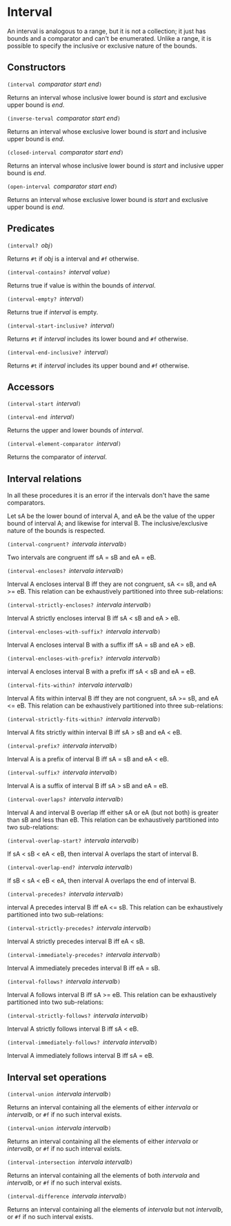 # Interval

An interval is analogous to a range, but it is not a collection;
it just has bounds and a comparator and can't be enumerated.
Unlike a range,
it is possible to specify the inclusive or exclusive nature of the bounds.

## Constructors

`(interval `*comparator start end*`)`

Returns an interval whose inclusive lower bound
is *start* and exclusive upper bound is *end*.

`(inverse-terval `*comparator start end*`)`

Returns an interval whose exclusive lower bound
is *start* and inclusive upper bound is *end*.

`(closed-interval `*comparator start end*`)`

Returns an interval whose inclusive lower bound
is *start* and inclusive upper bound is *end*.

`(open-interval `*comparator start end*`)`

Returns an interval whose exclusive lower bound
is *start* and exclusive upper bound is *end*.

## Predicates

`(interval? `*obj*`)`

Returns `#t` if *obj* is a interval and `#f` otherwise.

`(interval-contains? `*interval value*`)`

Returns true if value is within the bounds of *interval*.

`(interval-empty? `*interval*`)`

Returns true if *interval* is empty.

`(interval-start-inclusive? `*interval*`)`

Returns `#t` if *interval* includes its lower bound and `#f` otherwise.

`(interval-end-inclusive? `*interval*`)`

Returns `#t` if *interval* includes its upper bound and `#f` otherwise.

## Accessors

`(interval-start `*interval*`)`

`(interval-end `*interval*`)`

Returns the upper and lower bounds of *interval*.

`(interval-element-comparator `*interval*`)`

Returns the comparator of *interval*.

## Interval relations

In all these procedures it is an error if the intervals don't have the same comparators.

Let sA be the lower bound of interval A,
and eA be the value of the upper bound of interval A;
and likewise for interval B.  The inclusive/exclusive
nature of the bounds is respected.

`(interval-congruent? `*intervala intervalb*`)`

Two intervals are congruent iff sA = sB and eA = eB.

`(interval-encloses? `*intervala intervalb*`)`

Interval A encloses interval B iff they are not congruent, sA <= sB, and eA >= eB.
This relation can be exhaustively partitioned into three sub-relations:

`(interval-strictly-encloses? `*intervala intervalb*`)`

Interval A strictly encloses interval B iff sA < sB and eA > eB.

`(interval-encloses-with-suffix? `*intervala intervalb*`)`

Interval A encloses interval B with a suffix iff sA = sB and eA > eB.

`(interval-encloses-with-prefix? `*intervala intervalb*`)`

interval A encloses interval B with a prefix iff sA < sB and eA = eB.

`(interval-fits-within? `*intervala intervalb*`)`

Interval A fits within interval B iff they are not congruent, sA >= sB, and eA <= eB.
This relation can be exhaustively partitioned into three sub-relations:

`(interval-strictly-fits-within? `*intervala intervalb*`)`

Interval A fits strictly within interval B iff sA > sB and eA < eB.

`(interval-prefix? `*intervala intervalb*`)`

Interval A is a prefix of interval B iff sA = sB and eA < eB.

`(interval-suffix? `*intervala intervalb*`)`

Interval A is a suffix of interval B iff sA > sB and eA = eB.

`(interval-overlaps? `*intervala intervalb*`)`

Interval A and interval B overlap iff either sA or eA (but not both) is greater than sB and less than eB.
This relation can be exhaustively partitioned into two sub-relations:

`(interval-overlap-start? `*intervala intervalb*`)`

If sA < sB < eA < eB, then interval A overlaps the start of interval B.

`(interval-overlap-end? `*intervala intervalb*`)`

If sB < sA < eB < eA, then interval A overlaps the end of interval B.

`(interval-precedes? `*intervala intervalb*`)`

interval A precedes interval B iff eA <= sB.
This relation can be exhaustively partitioned into two sub-relations:

`(interval-strictly-precedes? `*intervala intervalb*`)`

Interval A strictly precedes interval B iff eA < sB.

`(interval-immediately-precedes? `*intervala intervalb*`)`

Interval A immediately precedes interval B iff eA = sB.

`(interval-follows? `*intervala intervalb*`)`

Interval A follows interval B iff sA >= eB.
This relation can be exhaustively partitioned into two sub-relations:

`(interval-strictly-follows? `*intervala intervalb*`)`

Interval A strictly follows interval B iff sA < eB.

`(interval-immediately-follows? `*intervala intervalb*`)`

Interval A immediately follows interval B iff sA = eB.

## Interval set operations

`(interval-union `*intervala intervalb*`)`

Returns an interval containing all the elements of either *intervala* or *intervalb*,
or `#f` if no such interval exists.

`(interval-union `*intervala intervalb*`)`

Returns an interval containing all the elements of either *intervala* or *intervalb*,
or `#f` if no such interval exists.

`(interval-intersection `*intervala intervalb*`)`

Returns an interval containing all the elements of both *intervala* and *intervalb*,
or `#f` if no such interval exists.

`(interval-difference `*intervala intervalb*`)`

Returns an interval containing all the elements of *intervala* but not *intervalb*,
or `#f` if no such interval exists.



